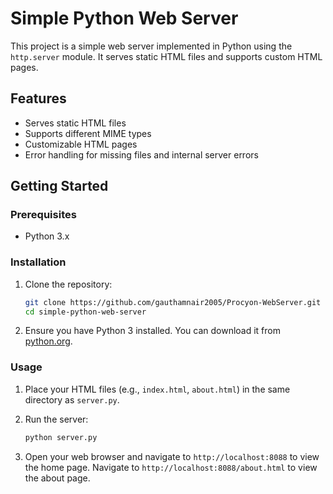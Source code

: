 # Simple Python Web Server

This project is a simple web server implemented in Python using the `http.server` module. It serves static HTML files and supports custom HTML pages.

## Features

- Serves static HTML files
- Supports different MIME types
- Customizable HTML pages
- Error handling for missing files and internal server errors

## Getting Started

### Prerequisites

- Python 3.x

### Installation

1. Clone the repository:
    ```sh
    git clone https://github.com/gauthamnair2005/Procyon-WebServer.git
    cd simple-python-web-server
    ```

2. Ensure you have Python 3 installed. You can download it from [python.org](https://www.python.org/).

### Usage

1. Place your HTML files (e.g., `index.html`, `about.html`) in the same directory as `server.py`.

2. Run the server:
    ```sh
    python server.py
    ```

3. Open your web browser and navigate to `http://localhost:8088` to view the home page. Navigate to `http://localhost:8088/about.html` to view the about page.